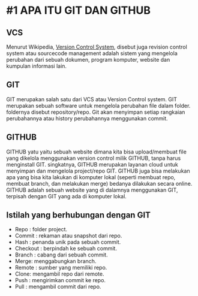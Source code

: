 # #1 APA ITU GIT DAN GITHUB

## VCS

Menurut Wikipedia, [Version Control System](https://en.wikipedia.org/wiki/Version_control), disebut juga revision control system atau sourcecode management adalah sistem yang mengelola perubahan dari sebuah dokumen, program komputer, website dan kumpulan informasi lain.

## GIT

GIT merupakan salah satu dari VCS atau Version Control system. GIT merupakan sebuah software untuk mengelola perubahan file dalam folder. foldernya disebut repository/repo.
Git akan menyimpan setiap rangkaian perubahannya atau history perubahannya menggunakan commit.

## GITHUB

GITHUB yatu yaitu sebuah website dimana kita bisa upload/membuat file yang dikelola menggunakan version control milik GITHUB, tanpa harus menginstall GIT. singkatnya, GITHUB merupakan layanan cloud untuk menyimpan dan mengelola project/repo GIT.
GITHUB juga bisa melakukan apa yang bisa kita lakukan di komputer lokal (seperti membuat repo, membuat branch, dan melakukan merge) bedanya dilakukan secara online. GITHUB adalah sebuah website yang di dalamnya menggunakan GIT, terpisah dengan GIT yang ada di komputer lokal.

## Istilah yang berhubungan dengan GIT

- Repo : folder project.
- Commit : rekaman atau snapshot dari repo.
- Hash : penanda unik pada sebuah commit.
- Checkout : berpindah ke sebuah commit.
- Branch : cabang dari sebuah commit.
- Merge: menggabungkan branch.
- Remote : sumber yang memiliki repo.
- Clone: mengambil repo dari remote.
- Push : mengirimkan commit ke repo.
- Pull : mengambil commit dari repo.
